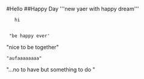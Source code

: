 #Hello
##Happy Day
'''new yaer with happy dream'''

       hi		


     "be happy ever'

"nice to be together"
     
  	"aufaaaaaaaa"
   

"...no to have but something to do "
